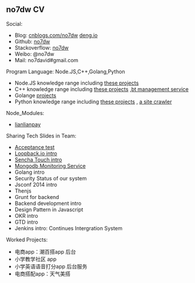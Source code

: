 ## no7dw CV

Social:
 - Blog: [cnblogs.com/no7dw][1] [deng.io][2]
 - Github: [no7dw][3]
 - Stackoverflow: [no7dw][4]
 - Weibo: @no7dw
 - Mail: no7david#gmail.com

Program Language: Node.JS,C++,Golang,Python

 - Node.JS knowledge range including [these projects][5]
 - C++ knowledge range including [these projects][6] ,[bt management service][7]
 - Golange [projects][8]
 - Python knowledge range including [these projects][9] , [a site crawler][10]

Node_Modules:

 - [lianlianpay][11]

Sharing Tech Slides in Team: 
 - [Acceptance test][12]
 - [Loopback.io intro][13]
 - [Sencha Touch intro][14]
 - [Mongodb Monitoring Service][15]
 - Golang intro
 - Security Status of our system
 - Jsconf 2014 intro
 - Thenjs
 - Grunt for backend
 - Backend development intro
 - Design Pattern in Javascript
 - OKR intro
 - GTD intro
 - Jenkins intro: Continues Intergration System

Worked Projects:
 - 电商app：潮百搭app 后台 
 - 小学教学社区 app 
 - 小学英语语音打分app 后台服务
 - 电商搭配app：天气美搭


  [1]: http://www.cnblogs.com/no7dw
  [2]: www.deng.io
  [3]: www.github.com/no7dw
  [4]: http://stackoverflow.com/users/2412549/no7dw?tab=profile
  [5]: https://github.com/no7dw/lianlianpay
  [6]: https://github.com/no7dw/cplusplus-learning
  [7]: https://github.com/no7dw/btpd
  [8]: https://github.com/no7dw/go-practice
  [9]: https://github.com/no7dw/python-learning
  [10]: https://github.com/no7dw/bbs-images-crawler
  [11]: https://www.npmjs.com/package/lianlianpay
  [12]: https://github.com/no7dw/acceptance-test-slide
  [13]: https://github.com/no7dw/loopback.io-slide
  [14]: https://github.com/no7dw/SenchaTouch-slide
  [15]: https://github.com/no7dw/mms-slide
